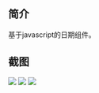 ## 简介
基于javascript的日期组件。

## 截图

![](https://hanyonghao.gitbooks.io/diary/content/calendar.png)
![](https://hanyonghao.gitbooks.io/diary/content/calendar2.png)
![](https://hanyonghao.gitbooks.io/diary/content/calendar3.png)